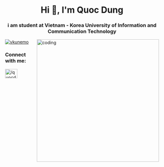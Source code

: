 <h1 align="center">Hi 👋, I'm Quoc Dung</h1>
<h3 align="center">i am student at Vietnam - Korea University of Information and Communication Technology</h3>
<img align ="right" alt="coding" width ="400" src= "https://cdn.dribbble.com/users/1059583/screenshots/4171367/media/34e69eb61a7bd8dea1c957a8b82605a7.gif">
<p align="left"> <a href="https://github.com/ryo-ma/github-profile-trophy"><img src="https://github-profile-trophy.vercel.app/?username=vkunemo" alt="vkunemo" /></a> </p>

<h3 align="left">Connect with me:</h3>
<p align="left">
<a href="https://fb.com//quocdung1810/" target="blank"><img align="center" src="https://raw.githubusercontent.com/rahuldkjain/github-profile-readme-generator/master/src/images/icons/Social/facebook.svg" alt="/quocdung1810/" height="30" width="40" /></a>
</p>

